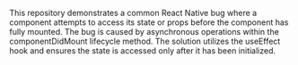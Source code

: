 This repository demonstrates a common React Native bug where a component attempts to access its state or props before the component has fully mounted.  The bug is caused by asynchronous operations within the componentDidMount lifecycle method. The solution utilizes the useEffect hook and ensures the state is accessed only after it has been initialized.